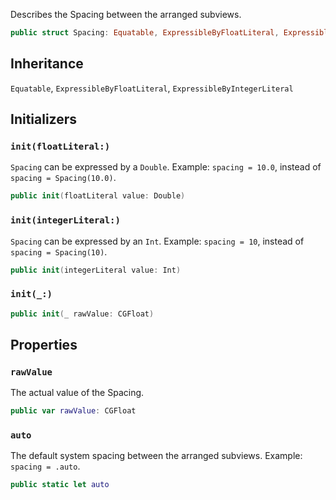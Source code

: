 
Describes the Spacing between the arranged subviews.

``` swift
public struct Spacing: Equatable, ExpressibleByFloatLiteral, ExpressibleByIntegerLiteral 
```

## Inheritance

`Equatable`, `ExpressibleByFloatLiteral`, `ExpressibleByIntegerLiteral`

## Initializers

### `init(floatLiteral:)`

`Spacing` can be expressed by a `Double`.
Example:​ `spacing = 10.0`, instead of `spacing = Spacing(10.0)`.

``` swift
public init(floatLiteral value: Double) 
```

### `init(integerLiteral:)`

`Spacing` can be expressed by an `Int`.
Example:​ `spacing = 10`, instead of `spacing = Spacing(10)`.

``` swift
public init(integerLiteral value: Int) 
```

### `init(_:)`

``` swift
public init(_ rawValue: CGFloat) 
```

## Properties

### `rawValue`

The actual value of the Spacing.

``` swift
public var rawValue: CGFloat
```

### `auto`

The default system spacing between the arranged subviews.
Example:​ `spacing = .auto`.

``` swift
public static let auto 
```
